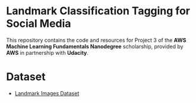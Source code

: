 # Landmark Classification Tagging for Social Media

This repository contains the code and resources for Project 3 of the **AWS Machine Learning Fundamentals Nanodegree** scholarship, provided by **AWS** in partnership with **Udacity**.

# Dataset
- [Landmark Images Dataset](https://udacity-dlnfd.s3-us-west-1.amazonaws.com/datasets/landmark_images.zip)

